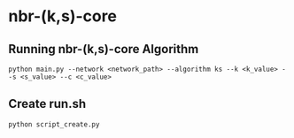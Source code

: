 # nbr-(k,s)-core

## Running nbr-(k,s)-core Algorithm
```
python main.py --network <network_path> --algorithm ks --k <k_value> --s <s_value> --c <c_value>
```

## Create run.sh
```
python script_create.py
```
